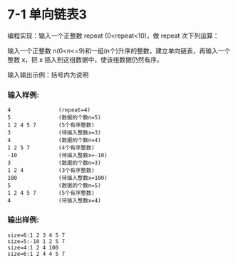 # 7-1 单向链表3
编程实现：输入一个正整数 repeat (0<repeat<10)，做 repeat 次下列运算：

输入一个正整数 n(0<n<=9)和一组(n个)升序的整数，建立单向链表，再输入一个整数 x，把 x 插入到这组数据中，使该组数据仍然有序。

输入输出示例：括号内为说明

### 输入样例:

    
    
    4               (repeat=4) 
    5               (数据的个数n=5)
    1 2 4 5 7       (5个有序整数)
    3               (待插入整数x=3)
    4               (数据的个数n=4)
    1 2 5 7	        (4个有序整数)
    -10             (待插入整数x=-10)
    3               (数据的个数n=3)
    1 2 4	        (3个有序整数)
    100             (待插入整数x=100)
    5               (数据的个数n=5)
    1 2 4 5 7       (5个有序整数)
    4               (待插入整数x=4)
    
    

### 输出样例:

    
    
    size=6:1 2 3 4 5 7 
    size=5:-10 1 2 5 7 
    size=4:1 2 4 100 
    size=6:1 2 4 4 5 7
    
    

